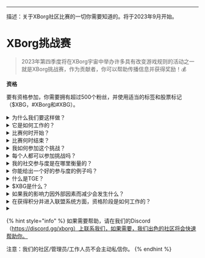 ---
描述：关于XBorg社区比赛的一切你需要知道的。将于2023年9月开始。

# XBorg挑战赛

> 2023年第四季度将在XBorg宇宙中举办许多具有改变游戏规则的活动之一就是XBorg挑战赛，作为贡献者，你可以帮助传播信息并获得奖励！💰

**资格**

要有资格参加，你需要拥有超过500个粉丝，并使用适当的标签和股票标记（$XBG，#XBorg和#XBG）。

<details>

<summary>为什么我们要这样做？</summary>

我们的目标是提高XBorg的知名度，同时展示我们出色的社区、产品和代币。组织比赛是我们选择的方法，以促进愉快和合作的体验。

</details>

<details>

<summary>它是如何工作的？</summary>

参与并遵守[规则](rules.md)并遵循最佳实践（链接到最佳实践），你将根据你的参与度累积积分，而且你越熟练地做到这一点，你和你的联盟可以获得更大的奖励。

</details>

<details>

<summary>比赛何时开始？</summary>

比赛计划于2023年9月1日或9月30日开始，具体取决于我们的进展情况。

</details>

<details>

<summary>比赛何时结束？</summary>

比赛将在代币生成事件（TGE）两周后结束，具体日期将在稍后通知。

</details>

<details>

<summary>我如何参加这个挑战？</summary>

在满足拥有超过500个Twitter粉丝的要求后，将根据你在LunarCrush上的每日XBorg影响者参与排名分配积分。请记得在你的推文中包含#XBorg，$XBG或#XBG以便精确识别。

</details>

<details>

<summary>每个人都可以参加挑战吗？</summary>

挑战对每个人开放，但只有拥有至少500个Twitter粉丝的人的积分才会被计算。

</details>

<details>

<summary>我的社交参与度是在哪里衡量的？</summary>

LunarCrush直接从Twitter获取数据，使我们能够提取和分析这些信息。因此，我们只关注在Twitter上的参与度。请注意，其他社交平台上的参与度不会被考虑。欲了解更多信息，请访问[https://lunarcrush.com/faq.](https://lunarcrush.com/faq.)

</details>

<details>

<summary>你能给出一个好的参与度的例子吗？</summary>

有效的参与度包括使用标签、股票标记和表情符号创建引人注目的内容。如需进一步指导，请参考我们全面的最佳实践指南：{LINK}

</details>

<details>

<summary>什么是TGE？</summary>

TGE代表“代币生成事件”，是区块链和加密货币领域常用的术语。

**TGE期间会发生什么？**&#x20;

TGE涉及创建和分发新的加密货币或代币给早期参与者，通常用于为新项目筹集资金。这个过程涉及发行公司或组织向最初的支持者或投资者分配一定数量的代币。

**TGE与ICO有何不同？**&#x20;

虽然TGE和ICO（首次代币发行）都是使用代币进行筹款的方法，但这些术语有时可以互换使用。然而，行业内部人士通常更喜欢“TGE”，因为它强调了代币的生成和分发，而不是“发行”或销售方面。

</details>

<details>

<summary>$XBG是什么？</summary>

[$XBG](../../06-or-token/xbg.md)是与XBorg项目相关联的数字代币。

</details>

<details>

<summary>如果我的影响力因外部因素而减少会发生什么？</summary>

如果你不保持或增加参与度，你的影响者排名将下降，导致每日积分减少。然而，你已经获得的积分不会丢失。

</details>

<details>

<summary>在获得积分并进入联盟系统方面，资格阶段是如何工作的？</summary>

在资格阶段，参与者每天获得积分并在排行榜上上升。我们将保留资格阶段1和资格阶段2的最终排名快照。根据参与者总数和共同目标的成功情况，将在各个联盟中提供名额。每个资格阶段表现最好的人将收到邀请，根据他们的技能水平加入最适合他们的联盟。

通过这些联盟，首个赛季将开始，带来了不容忽视的奖励。这标志着游戏的真正开始。除了丰厚的奖励外，资格阶段对许多人来说应该是一个重要目标。

</details>

<details>

<summary></summary>



</details>

{% hint style="info" %}
如果需要帮助，请在我们的Discord（https://discord.gg/xborg）上联系我们，如果需要，我们出色的社区将会快速帮助你。

注意：我们的社区/管理员/工作人员不会主动私信你。
{% endhint %}
